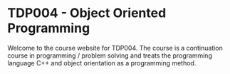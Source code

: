 # TDP004 - Object Oriented Programming

Welcome to the course website for TDP004. The course is a continuation course in programming / problem solving and treats the programming language C++ and object orientation as a programming method.
